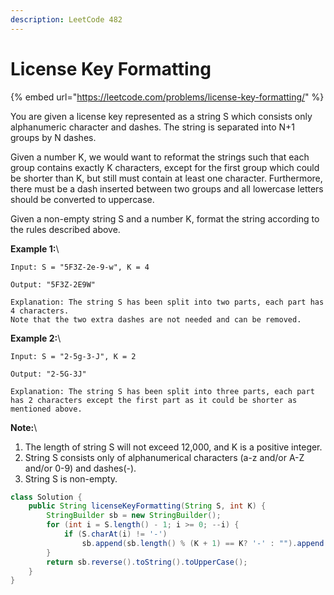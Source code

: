 ```yaml
---
description: LeetCode 482
---
```


# License Key Formatting

{% embed url="https://leetcode.com/problems/license-key-formatting/" %}

You are given a license key represented as a string S which consists only alphanumeric character and dashes. The string is separated into N+1 groups by N dashes.

Given a number K, we would want to reformat the strings such that each group contains exactly K characters, except for the first group which could be shorter than K, but still must contain at least one character. Furthermore, there must be a dash inserted between two groups and all lowercase letters should be converted to uppercase.

Given a non-empty string S and a number K, format the string according to the rules described above.

**Example 1:**\


```
Input: S = "5F3Z-2e-9-w", K = 4

Output: "5F3Z-2E9W"

Explanation: The string S has been split into two parts, each part has 4 characters.
Note that the two extra dashes are not needed and can be removed.
```

**Example 2:**\


```
Input: S = "2-5g-3-J", K = 2

Output: "2-5G-3J"

Explanation: The string S has been split into three parts, each part has 2 characters except the first part as it could be shorter as mentioned above.
```

**Note:**\


1. The length of string S will not exceed 12,000, and K is a positive integer.
2. String S consists only of alphanumerical characters (a-z and/or A-Z and/or 0-9) and dashes(-).
3. String S is non-empty.

```java
class Solution {
    public String licenseKeyFormatting(String S, int K) {
        StringBuilder sb = new StringBuilder();
        for (int i = S.length() - 1; i >= 0; --i) {
            if (S.charAt(i) != '-')
                sb.append(sb.length() % (K + 1) == K? '-' : "").append(S.charAt(i));
        }
        return sb.reverse().toString().toUpperCase();
    }
}
```
